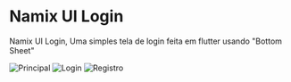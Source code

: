 # Namix UI Login

Namix UI Login, Uma simples tela de login feita em flutter usando "Bottom Sheet"

![Principal](https://i.imgur.com/aexy4UU.png)
![Login](https://i.imgur.com/ted6ag8.png)
![Registro](https://i.imgur.com/rtbQjow.png)